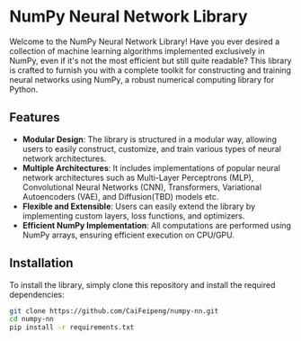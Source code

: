 # NumPy Neural Network Library

Welcome to the NumPy Neural Network Library! Have you ever desired a collection of machine learning algorithms implemented exclusively in NumPy, even if it's not the most efficient but still quite readable? This library is crafted to furnish you with a complete toolkit for constructing and training neural networks using NumPy, a robust numerical computing library for Python.

## Features

- **Modular Design**: The library is structured in a modular way, allowing users to easily construct, customize, and train various types of neural network architectures.
- **Multiple Architectures**: It includes implementations of popular neural network architectures such as Multi-Layer Perceptrons (MLP), Convolutional Neural Networks (CNN), Transformers, Variational Autoencoders (VAE), and Diffusion(TBD) models etc.
- **Flexible and Extensible**: Users can easily extend the library by implementing custom layers, loss functions, and optimizers.
- **Efficient NumPy Implementation**: All computations are performed using NumPy arrays, ensuring efficient execution on CPU/GPU.

## Installation

To install the library, simply clone this repository and install the required dependencies:

```bash
git clone https://github.com/CaiFeipeng/numpy-nn.git
cd numpy-nn
pip install -r requirements.txt
